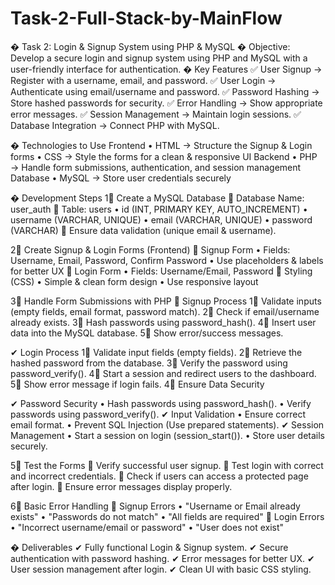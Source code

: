 # Task-2-Full-Stack-by-MainFlow


� Task 2: Login & Signup System using PHP & MySQL
� Objective:
Develop a secure login and signup system using PHP and MySQL with a user-friendly 
interface for authentication.
� Key Features
✅ User Signup → Register with a username, email, and password.
✅ User Login → Authenticate using email/username and password.
✅ Password Hashing → Store hashed passwords for security.
✅ Error Handling → Show appropriate error messages.
✅ Session Management → Maintain login sessions.
✅ Database Integration → Connect PHP with MySQL.


� Technologies to Use
Frontend
• HTML → Structure the Signup & Login forms
• CSS → Style the forms for a clean & responsive UI
Backend
• PHP → Handle form submissions, authentication, and session management
Database
• MySQL → Store user credentials securely

� Development Steps
1⃣ Create a MySQL Database
✔ Database Name: user_auth
✔ Table: users
• id (INT, PRIMARY KEY, AUTO_INCREMENT)
• username (VARCHAR, UNIQUE)
• email (VARCHAR, UNIQUE)
• password (VARCHAR)
✔ Ensure data validation (unique email & username).


2⃣ Create Signup & Login Forms (Frontend)
✔ Signup Form
• Fields: Username, Email, Password, Confirm Password
• Use placeholders & labels for better UX
✔ Login Form
• Fields: Username/Email, Password
✔ Styling (CSS)
• Simple & clean form design
• Use responsive layout


3⃣ Handle Form Submissions with PHP
✔ Signup Process
1⃣ Validate inputs (empty fields, email format, password match).
2⃣ Check if email/username already exists.
3⃣ Hash passwords using password_hash().
4⃣ Insert user data into the MySQL database.
5⃣ Show error/success messages.


✔ Login Process
1⃣ Validate input fields (empty fields).
2⃣ Retrieve the hashed password from the database.
3⃣ Verify the password using password_verify().
4⃣ Start a session and redirect users to the dashboard.
5⃣ Show error message if login fails.
4⃣ Ensure Data Security


✔ Password Security
• Hash passwords using password_hash().
• Verify passwords using password_verify().
✔ Input Validation
• Ensure correct email format.
• Prevent SQL Injection (Use prepared statements).
✔ Session Management
• Start a session on login (session_start()).
• Store user details securely.


5⃣ Test the Forms
✔ Verify successful user signup.
✔ Test login with correct and incorrect credentials.
✔ Check if users can access a protected page after login.
✔ Ensure error messages display properly.


6⃣ Basic Error Handling
✔ Signup Errors
• "Username or Email already exists"
• "Passwords do not match"
• "All fields are required"
✔ Login Errors
• "Incorrect username/email or password"
• "User does not exist"

� Deliverables
✔ Fully functional Login & Signup system.
✔ Secure authentication with password hashing.
✔ Error messages for better UX.
✔ User session management after login.
✔ Clean UI with basic CSS styling.

